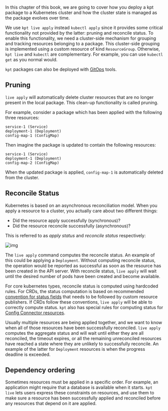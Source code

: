 In this chapter of this book, we are going to cover how you deploy a kpt
package to a Kubernetes cluster and how the cluster state is managed as the
package evolves over time.

We use `kpt live apply` instead `kubectl apply` since it provides some critical
functionality not provided by the latter: pruning and reconcile status. To
enable this functionality, we need a cluster-side mechanism for grouping and
tracking resources belonging to a package. This cluster-side grouping is
implemented using a custom resource of kind `ResourceGroup`. Otherwise,
`kpt live` and `kubectl` are complementary. For example, you can use
`kubectl get` as you normal would.

`kpt` packages can also be deployed with [GitOps](gitops/) tools.

## Pruning

`live apply` will automatically delete cluster resources that are no longer
present in the local package. This clean-up functionality is called pruning.

For example, consider a package which has been applied with the following three
resources:

```
service-1 (Service)
deployment-1 (Deployment)
config-map-1 (ConfigMap)
```

Then imagine the package is updated to contain the following resources:

```
service-1 (Service)
deployment-1 (Deployment)
config-map-2 (ConfigMap)
```

When the updated package is applied, `config-map-1` is automatically deleted
from the cluster.

## Reconcile Status

Kubernetes is based on an asynchronous reconciliation model. When you apply a
resource to a cluster, you actually care about two different things:

- Did the resource apply successfully (synchronous)?
- Did the resource reconcile successfully (asynchronous)?

This is referred to as _apply status_ and _reconcile status_ respectively:

![img](/static/images/status.svg)

The `live apply` command computes the reconcile status. An example of this could
be applying a `Deployment`. Without computing reconcile status, the operation
would be reported as successful as soon as the resource has been created in the
API server. With reconcile status, `live apply` will wait until the desired
number of pods have been created and become available.

For core kubernetes types, reconcile status is computed using hardcoded rules.
For CRDs, the status computation is based on recommended [convention for status
fields] that needs to be followed by custom resource publishers. If CRDs follow
these conventions, `live apply` will be able to correctly compute status. `kpt` also
has special rules for computing status for [Config Connector resources].

Usually multiple resources are being applied together, and we want to know
when all of those resources have been successfully reconciled. `live apply` computes
the aggregate status and will wait until either they are all reconciled, the timeout
expires, or all the remaining unreconciled resources have reached a state where they
are unlikely to successfully reconcile. An example of the latter for `Deployment`
resources is when the progress deadline is exceeded.

## Dependency ordering

Sometimes resources must be applied in a specific order. For example,
an application might require that a database is available when it starts.
`kpt live` lets users express these constraints on resources, and use them
to make sure a resource has been successfully applied and reconciled before
any resources that depend on it are applied.



[convention for status fields]: /reference/schema/crd-status-convention/
[Config Connector resources]: /reference/schema/config-connector-status-convention/
